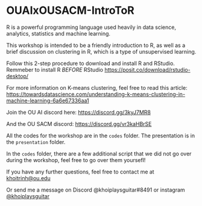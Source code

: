 # OUAIxOUSACM-IntroToR

R is a powerful programming language used heavily in data science, analytics, statistics and machine learning.

This workshop is intended to be a friendly introduction to R, as well as a brief discussion on clustering in R, which is a type of unsupervised learning.

Follow this 2-step procedure to download and install R and RStudio. Remmeber to install R *BEFORE* RStudio
https://posit.co/download/rstudio-desktop/

For more information on K-means clustering, feel free to read this article: https://towardsdatascience.com/understanding-k-means-clustering-in-machine-learning-6a6e67336aa1

Join the OU AI discord here: https://discord.gg/3kyJ7MR8

And the OU SACM discord: https://discord.gg/vr3kaHBrSE 

All the codes for the workshop are in the `codes` folder. The presentation is in the `presentation` folder.

In the `codes` folder, there are a few additional script that we did not go over during the workshop, feel free to go over them yoursefl!

If you have any further questions, feel free to contact me at khoitrinh@ou.edu

Or send me a message on Discord @khoiplaysguitar#8491 or instagram [@khoiplaysguitar](https://www.instagram.com/khoiplaysguitar/)